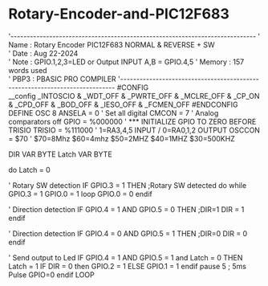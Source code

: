 # Rotary-Encoder-and-PIC12F683

'----------------------------------------------------------------------------
'  Name    : Rotary Encoder PIC12F683 NORMAL & REVERSE + SW  
'  Date    : Aug 22-2024                                             
'  Note    : GPIO.1,2,3=LED or Output INPUT A,B = GPIO.4,5
'  Memory  : 157 words used                                           
'  PBP3    : PBASIC PRO COMPILER
'----------------------------------------------------------------------------
#CONFIG             
  __config _INTOSCIO & _WDT_OFF & _PWRTE_OFF & _MCLRE_OFF & _CP_ON & _CPD_OFF & _BOD_OFF & _IESO_OFF & _FCMEN_OFF
#ENDCONFIG
DEFINE OSC 8
ANSELA = 0                  ' Set all digital
CMCON = 7                   ' Analog comparators off
GPIO = %000000              ' *** INITIALIZE GPIO TO ZERO BEFORE TRISIO
TRISIO = %111000            ' 1=RA3,4,5 INPUT / 0=RA0,1,2 OUTPUT
OSCCON = $70                ' $70=8Mhz  $60=4mhz  $50=2MHZ  $40=1MHZ  $30=500KHZ

DIR VAR BYTE
Latch VAR BYTE

do
Latch = 0 

' Rotary SW detection 
IF GPIO.3 = 1 THEN ;Rotary SW detected
    do while GPIO.3 = 1
    GPIO.0 = 1
    loop
    GPIO.0 = 0
endif

' Direction detection
IF GPIO.4 = 1 AND GPIO.5 = 0 THEN ;DIR=1 
        DIR = 1  
endif

' Direction detection
IF GPIO.4 = 0 AND GPIO.5 = 1 THEN ;DIR=0 
        DIR = 0   
endif

' Send output to Led
IF GPIO.4 = 1 AND GPIO.5 = 1 and Latch = 0 THEN 
        Latch = 1
          IF DIR = 0 then
            GPIO.2 = 1 
          ELSE
            GPIO.1 = 1 
          endif
       pause 5      ; 5ms Pulse
       GPIO=0
endif
LOOP
